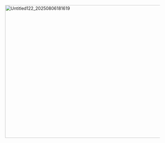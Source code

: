 <img width="736" height="431" alt="Untitled122_20250806181619" src="https://github.com/user-attachments/assets/ba94d923-fb2c-4830-8070-ae4268c3ffb5" />
